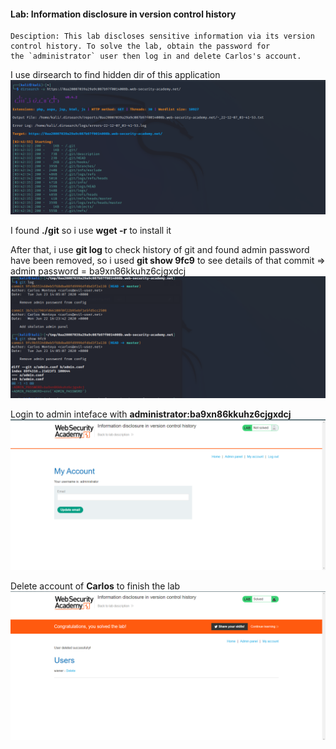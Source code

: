 #### Lab: Information disclosure in version control history

	Desciption: This lab discloses sensitive information via its version control history. To solve the lab, obtain the password for the `administrator` user then log in and delete Carlos's account.

I use dirsearch to find hidden dir of this application
![](../../Img_note/Pasted%20image%2020221207154557.png)

I found **./git** so i use **wget -r** to install it

After that, i use **git log** to check history of git and found admin password have been removed, so i used **git show 9fc9** to see details of that commit
=> admin password = ba9xn86kkuhz6cjgxdcj
![](../../Img_note/Pasted%20image%2020221207161806.png)



Login to admin inteface with **administrator:ba9xn86kkuhz6cjgxdcj**
![](../../Img_note/Pasted%20image%2020221207161939.png)


Delete account of **Carlos** to finish the lab
![](../../Img_note/Pasted%20image%2020221207161959.png)
